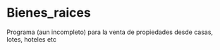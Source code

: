 # Bienes_raices
 Programa (aun incompleto) para la venta de propiedades desde casas, lotes, hoteles etc
